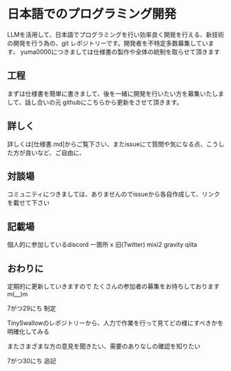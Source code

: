 # 日本語でのプログラミング開発
LLMを活用して、日本語でプログラミングを行い効率良く開発を行える、新技術の開発を行う為の、git レポジトリーです。開発者を不特定多数募集しています、
yuma0000につきましては仕様書の製作や全体の統制を取らせて頂きます

## 工程
まずは仕様書を簡単に書きまして、後を一緒に開発を行いたい方を募集いたしまして、話し合いの元 githubにこちらから更新をさせて頂きます。

## 詳しく
詳しくは[仕様書.md]からご覧下さい、またissueにて質問や気になる点、こうした方が良いなど、ご自由に、

## 対談場
コミュニティにつきましては、ありませんのでissueから各自作成して、リンクを載せて下さい

## 記載場
個人的に参加しているdiscord 一箇所
x 旧(Twitter)
mixi2
gravity
qiita

## おわりに
定期的に更新していきますので
たくさんの参加者の募集をお待ちしておりますm(__)m

7がつ29にち 制定

TinySwallowのレポジトリーから、人力で作業を行って見てどの様にすべきかを明確化してみる

またさまざまな方の意見を聞きたい、需要のありなしの確認を知りたい

7がつ30にち 追記
